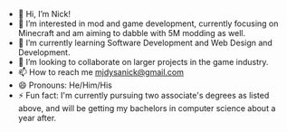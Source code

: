 - 👋 Hi, I’m Nick!
- 👀 I’m interested in mod and game development, currently focusing on Minecraft and am aiming to dabble with 5M modding as well.
- 🌱 I’m currently learning Software Development and Web Design and Development.
- 💞️ I’m looking to collaborate on larger projects in the game industry.
- 📫 How to reach me mjdysanick@gmail.com
- 😄 Pronouns: He/Him/His
- ⚡ Fun fact: I'm currently pursuing two associate's degrees as listed above, and will be getting my bachelors in computer science about a year after.

<!---
Dysanick/Dysanick is a ✨ special ✨ repository because its `README.md` (this file) appears on your GitHub profile.
You can click the Preview link to take a look at your changes.
--->
